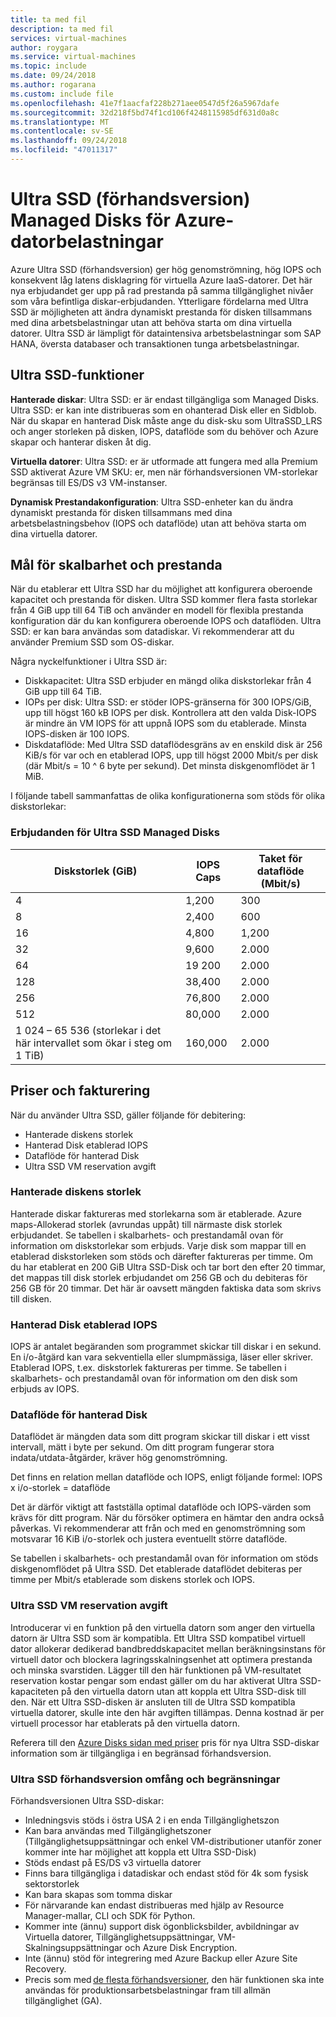 ```yaml
---
title: ta med fil
description: ta med fil
services: virtual-machines
author: roygara
ms.service: virtual-machines
ms.topic: include
ms.date: 09/24/2018
ms.author: rogarana
ms.custom: include file
ms.openlocfilehash: 41e7f1aacfaf228b271aee0547d5f26a5967dafe
ms.sourcegitcommit: 32d218f5bd74f1cd106f4248115985df631d0a8c
ms.translationtype: MT
ms.contentlocale: sv-SE
ms.lasthandoff: 09/24/2018
ms.locfileid: "47011317"
---
```

# <a name="ultra-ssd-preview-managed-disks-for-azure-virtual-machine-workloads"></a>Ultra SSD (förhandsversion) Managed Disks för Azure-datorbelastningar

Azure Ultra SSD (förhandsversion) ger hög genomströmning, hög IOPS och konsekvent låg latens disklagring för virtuella Azure IaaS-datorer. Det här nya erbjudandet ger upp på rad prestanda på samma tillgänglighet nivåer som våra befintliga diskar-erbjudanden. Ytterligare fördelarna med Ultra SSD är möjligheten att ändra dynamiskt prestanda för disken tillsammans med dina arbetsbelastningar utan att behöva starta om dina virtuella datorer. Ultra SSD är lämpligt för dataintensiva arbetsbelastningar som SAP HANA, översta databaser och transaktionen tunga arbetsbelastningar.

## <a name="ultra-ssd-features"></a>Ultra SSD-funktioner

**Hanterade diskar**: Ultra SSD: er är endast tillgängliga som Managed Disks. Ultra SSD: er kan inte distribueras som en ohanterad Disk eller en Sidblob. När du skapar en hanterad Disk måste ange du disk-sku som UltraSSD_LRS och anger storleken på disken, IOPS, dataflöde som du behöver och Azure skapar och hanterar disken åt dig.  

**Virtuella datorer**: Ultra SSD: er är utformade att fungera med alla Premium SSD aktiverat Azure VM SKU: er, men när förhandsversionen VM-storlekar begränsas till ES/DS v3 VM-instanser.

**Dynamisk Prestandakonfiguration**: Ultra SSD-enheter kan du ändra dynamiskt prestanda för disken tillsammans med dina arbetsbelastningsbehov (IOPS och dataflöde) utan att behöva starta om dina virtuella datorer.

## <a name="scalability-and-performance-targets"></a>Mål för skalbarhet och prestanda

När du etablerar ett Ultra SSD har du möjlighet att konfigurera oberoende kapacitet och prestanda för disken. Ultra SSD kommer flera fasta storlekar från 4 GiB upp till 64 TiB och använder en modell för flexibla prestanda konfiguration där du kan konfigurera oberoende IOPS och dataflöden. Ultra SSD: er kan bara användas som datadiskar. Vi rekommenderar att du använder Premium SSD som OS-diskar.

Några nyckelfunktioner i Ultra SSD är:

- Diskkapacitet: Ultra SSD erbjuder en mängd olika diskstorlekar från 4 GiB upp till 64 TiB.
- IOPs per disk: Ultra SSD: er stöder IOPS-gränserna för 300 IOPS/GiB, upp till högst 160 kB IOPS per disk. Kontrollera att den valda Disk-IOPS är mindre än VM IOPS för att uppnå IOPS som du etablerade. Minsta IOPS-disken är 100 IOPS.
- Diskdataflöde: Med Ultra SSD dataflödesgräns av en enskild disk är 256 KiB/s för var och en etablerad IOPS, upp till högst 2000 Mbit/s per disk (där Mbit/s = 10 ^ 6 byte per sekund). Det minsta diskgenomflödet är 1 MiB.

I följande tabell sammanfattas de olika konfigurationerna som stöds för olika diskstorlekar:  

### <a name="ultra-ssd-managed-disk-offerings"></a>Erbjudanden för Ultra SSD Managed Disks

|Diskstorlek (GiB)  |IOPS Caps  |Taket för dataflöde (Mbit/s)  |
|---------|---------|---------|
|4     |1,200         |300         |
|8     |2,400         |600         |
|16     |4,800         |1,200         |
|32     |9,600         |2.000         |
|64     |19 200         |2.000         |
|128     |38,400         |2.000         |
|256     |76,800         |2.000         |
|512     |80,000         |2.000         |
|1 024 – 65 536 (storlekar i det här intervallet som ökar i steg om 1 TiB)     |160,000         |2.000         |

## <a name="pricing-and-billing"></a>Priser och fakturering

När du använder Ultra SSD, gäller följande för debitering:

- Hanterade diskens storlek
- Hanterad Disk etablerad IOPS
- Dataflöde för hanterad Disk
- Ultra SSD VM reservation avgift

### <a name="managed-disk-size"></a>Hanterade diskens storlek

Hanterade diskar faktureras med storlekarna som är etablerade. Azure maps-Allokerad storlek (avrundas uppåt) till närmaste disk storlek erbjudandet. Se tabellen i skalbarhets- och prestandamål ovan för information om diskstorlekar som erbjuds. Varje disk som mappar till en etablerad diskstorleken som stöds och därefter faktureras per timme. Om du har etablerat en 200 GiB Ultra SSD-Disk och tar bort den efter 20 timmar, det mappas till disk storlek erbjudandet om 256 GB och du debiteras för 256 GB för 20 timmar. Det här är oavsett mängden faktiska data som skrivs till disken.

### <a name="managed-disk-provisioned-iops"></a>Hanterad Disk etablerad IOPS

IOPS är antalet begäranden som programmet skickar till diskar i en sekund. En i/o-åtgärd kan vara sekventiella eller slumpmässiga, läser eller skriver. Etablerad IOPS, t.ex. diskstorlek faktureras per timme. Se tabellen i skalbarhets- och prestandamål ovan för information om den disk som erbjuds av IOPS.

### <a name="managed-disk-provisioned-throughput"></a>Dataflöde för hanterad Disk

Dataflödet är mängden data som ditt program skickar till diskar i ett visst intervall, mätt i byte per sekund. Om ditt program fungerar stora indata/utdata-åtgärder, kräver hög genomströmning.  

Det finns en relation mellan dataflöde och IOPS, enligt följande formel: IOPS x i/o-storlek = dataflöde

Det är därför viktigt att fastställa optimal dataflöde och IOPS-värden som krävs för ditt program. När du försöker optimera en hämtar den andra också påverkas. Vi rekommenderar att från och med en genomströmning som motsvarar 16 KiB i/o-storlek och justera eventuellt större dataflöde.

Se tabellen i skalbarhets- och prestandamål ovan för information om stöds diskgenomflödet på Ultra SSD. Det etablerade dataflödet debiteras per timme per Mbit/s etablerade som diskens storlek och IOPS.

### <a name="ultra-ssd-vm-reservation-fee"></a>Ultra SSD VM reservation avgift

Introducerar vi en funktion på den virtuella datorn som anger den virtuella datorn är Ultra SSD som är kompatibla. Ett Ultra SSD kompatibel virtuell dator allokerar dedikerad bandbreddskapacitet mellan beräkningsinstans för virtuell dator och blockera lagringsskalningsenhet att optimera prestanda och minska svarstiden. Lägger till den här funktionen på VM-resultatet reservation kostar pengar som endast gäller om du har aktiverat Ultra SSD-kapaciteten på den virtuella datorn utan att koppla ett Ultra SSD-disk till den. När ett Ultra SSD-disken är ansluten till de Ultra SSD kompatibla virtuella datorer, skulle inte den här avgiften tillämpas. Denna kostnad är per virtuell processor har etablerats på den virtuella datorn.

Referera till den [Azure Disks sidan med priser](https://azure.microsoft.com/pricing/details/managed-disks/) pris för nya Ultra SSD-diskar information som är tillgängliga i en begränsad förhandsversion.

### <a name="ultra-ssd-preview-scope-and-limitations"></a>Ultra SSD förhandsversion omfång och begränsningar

Förhandsversionen Ultra SSD-diskar:

- Inledningsvis stöds i östra USA 2 i en enda Tillgänglighetszon  
- Kan bara användas med Tillgänglighetszoner (Tillgänglighetsuppsättningar och enkel VM-distributioner utanför zoner kommer inte har möjlighet att koppla ett Ultra SSD-Disk)
- Stöds endast på ES/DS v3 virtuella datorer
- Finns bara tillgängliga i datadiskar och endast stöd för 4k som fysisk sektorstorlek  
- Kan bara skapas som tomma diskar  
- För närvarande kan endast distribueras med hjälp av Resource Manager-mallar, CLI och SDK för Python.
- Kommer inte (ännu) support disk ögonblicksbilder, avbildningar av Virtuella datorer, Tillgänglighetsuppsättningar, VM-Skalningsuppsättningar och Azure Disk Encryption.
- Inte (ännu) stöd för integrering med Azure Backup eller Azure Site Recovery.
- Precis som med [de flesta förhandsversioner](https://azure.microsoft.com/support/legal/preview-supplemental-terms/), den här funktionen ska inte användas för produktionsarbetsbelastningar fram till allmän tillgänglighet (GA).